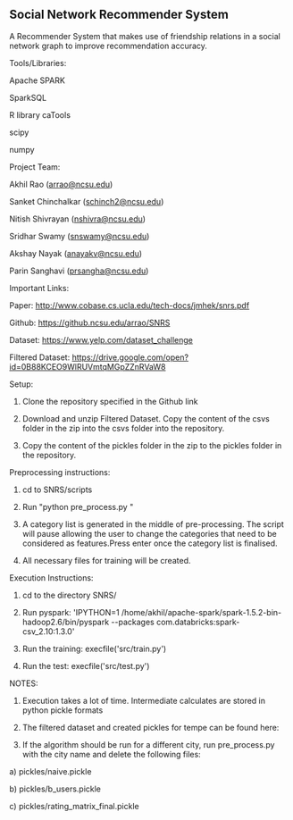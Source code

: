 Social Network Recommender System
----------------------------------

A Recommender System that makes use of friendship relations in a social network graph to improve recommendation accuracy.

Tools/Libraries:

Apache SPARK

SparkSQL

R library caTools

scipy

numpy

Project Team:

Akhil Rao (arrao@ncsu.edu)

Sanket Chinchalkar (schinch2@ncsu.edu)

Nitish Shivrayan (nshivra@ncsu.edu)

Sridhar Swamy (snswamy@ncsu.edu)

Akshay Nayak (anayakv@ncsu.edu)

Parin Sanghavi (prsangha@ncsu.edu)

Important Links:

Paper: http://www.cobase.cs.ucla.edu/tech-docs/jmhek/snrs.pdf

Github: https://github.ncsu.edu/arrao/SNRS

Dataset: https://www.yelp.com/dataset_challenge

Filtered Dataset: https://drive.google.com/open?id=0B88KCEO9WlRUVmtqMGpZZnRVaW8 


Setup:

1) Clone the repository specified in the Github link

2) Download and unzip Filtered Dataset. Copy the content of the csvs folder in the zip into the csvs folder into the repository.

3) Copy the content of the pickles folder in the zip to the pickles folder in the repository.

Preprocessing instructions:

1) cd to SNRS/scripts

2) Run "python pre_process.py <city-name>"

3) A category list is generated in the middle of pre-processing. The script will pause allowing the user to change the categories that need to be considered as features.Press enter once the category list is finalised.

4) All necessary files for training will be created.


Execution Instructions:

1) cd to the directory SNRS/

2) Run pyspark: 'IPYTHON=1 /home/akhil/apache-spark/spark-1.5.2-bin-hadoop2.6/bin/pyspark --packages com.databricks:spark-csv_2.10:1.3.0'

3) Run the training: execfile('src/train.py')

4) Run the test: execfile('src/test.py')  


NOTES:

1) Execution takes a lot of time. Intermediate calculates are stored in python pickle formats

2) The filtered dataset and created pickles for tempe can be found here: 

3) If the algorithm should be run for a different city, run pre_process.py with the city name and delete the following files:

a) pickles/naive.pickle 

b) pickles/b_users.pickle

c) pickles/rating_matrix_final.pickle
